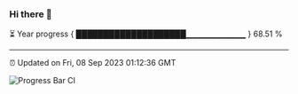 ### Hi there 👋

⏳ Year progress { ████████████████████▁▁▁▁▁▁▁▁▁▁ } 68.51 %

---

⏰ Updated on Fri, 08 Sep 2023 01:12:36 GMT

![Progress Bar CI](https://github.com/ZhaoGui/ZhaoGui/workflows/Progress%20Bar%20CI/badge.svg)
